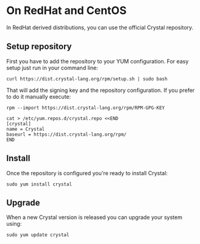 # On RedHat and CentOS

In RedHat derived distributions, you can use the official Crystal repository.

## Setup repository

First you have to add the repository to your YUM configuration. For easy setup just run in your command line:

```
curl https://dist.crystal-lang.org/rpm/setup.sh | sudo bash
```

That will add the signing key and the repository configuration. If you prefer to do it manually execute:

```
rpm --import https://dist.crystal-lang.org/rpm/RPM-GPG-KEY

cat > /etc/yum.repos.d/crystal.repo <<END
[crystal]
name = Crystal
baseurl = https://dist.crystal-lang.org/rpm/
END
```

## Install
Once the repository is configured you're ready to install Crystal:

```
sudo yum install crystal
```

## Upgrade

When a new Crystal version is released you can upgrade your system using:

```
sudo yum update crystal
```
